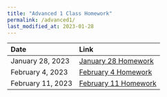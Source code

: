 ```yaml
---
title: "Advanced 1 Class Homework"
permalink: /advanced1/
last_modified_at: 2023-01-28
---
```


| Date | Link  |
| :--- |  :--- |
|January 28, 2023| [January 28 Homework](https://forms.gle/ndiNwRerNVZ3GGWm8)|
|February 4, 2023| [February 4 Homework](https://forms.gle/JS9rgmhPBQ97q8Aj9)|
|February 11, 2023| [February 11 Homework](https://forms.gle/G35n1Re3iyx59BnZA)|